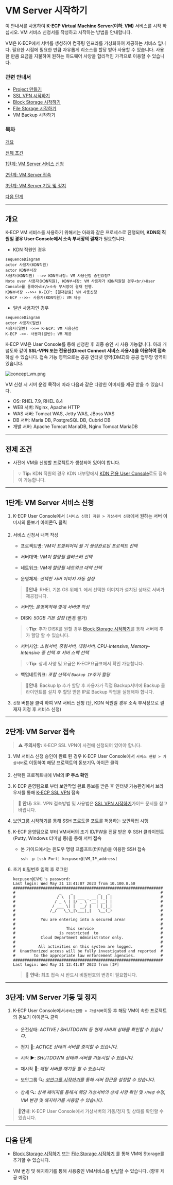 [문서 최종 수정일자 : 2023-07-28]: # 

[문서 최종 수정자 : 신승규]: # 

# VM Server 시작하기

이 안내서를 사용하여 **K-ECP Virtual Machine Server(이하. VM)** 서비스를 시작 하십시오. VM 서비스 신청서를 작성하고 시작하는 방법을 안내합니다. 

VM은 K-ECP에서 서버를 생성하여 컴퓨팅 인프라를 가상화하여 제공하는 서비스 입니다. 필요한 시점에 필요한 만큼 자유롭게 리소스를 할당 받아 사용할 수 있습니다. 사용한 만큼 요금을 지불하여 원하는 하드웨어 사양을 합리적인 가격으로 이용할 수 있습니다.

### 관련 안내서

* [Project 만들기](./Project.md)
* [SSL VPN 시작하기](./SSLVPN_started.md)
* [Block Storage 시작하기](./BlockStorage.md)
* [File Storage 시작하기](./FileStorage_started.md)
* VM Backup 시작하기

### 목차

[개요](#abstract)

[전제 조건](#precondition)

[1단계: VM Server 서비스 신청](#step1)

[2단계: VM Server 접속](#step2)

[3단계: VM Server 기동 및 정지](#step3)

[다음 단계](#nextstep)

---

<span id="abstract"/>

## 개요

K-ECP VM 서비스를 사용하기 위해서는 아래와 같은 프로세스로 진행되며, **KDN의 직원일 경우 User Console에서 소속 부서장의 결재**가 필요합니다.

* KDN 직원인 경우

```mermaid
sequenceDiagram
actor 사용자(KDN직원)
actor KDN부서장
사용자(KDN직원) -->> KDN부서장: VM 사용신청 승인요청?
Note over 사용자(KDN직원), KDN부서장: VM 사용자가 KDN직원일 경우<br/>User Console를 통하여<br/>소속 부서장이 결재 진행.
KDN부서장 -->>+ K-ECP: [결재완료] VM 사용신청
K-ECP -->>- 사용자(KDN직원): VM 제공
```

* 일반 사용자인 경우

```mermaid
sequenceDiagram
actor 사용자(일반)
사용자(일반) ->>+ K-ECP: VM 사용신청
K-ECP ->>- 사용자(일반): VM 제공
```

K-ECP VM은 User Console를 통해 신청한 후 최종 승인 시 사용 가능합니다. 아래 개념도와 같이 **SSL-VPN 또는 전용선(Direct Connect 서비스 사용시)을 이용하여 접속**하실 수 있습니다. 접속 가능 영역으로는 공공 인터넷 영역(DMZ)와 공공 업무망 영역이 있습니다.

![concept_vm.png](./../resource/concept_vm.png)

VM 신청 시 서버 운영 목적에 따라 다음과 같은 다양한 이미지를 제공 받을 수 있습니다.

* OS: RHEL 7.9, RHEL 8.4
* WEB 서버: Nginx, Apache HTTP
* WAS 서버: Tomcat WAS, Jetty WAS, JBoss WAS
* DB 서버: Maria DB, PostgreSQL DB, Cubrid DB
* 개발 서버: Apache Tomcat MariaDB, Nginx Tomcat MariaDB

---

<span id="precondition"/>

## 전제 조건

* 사전에 VM을 신청할 프로젝트가 생성되어 있어야 합니다. 

> :bulb: **Tip:** KDN 직원의 경우  KDN 내부망에서 [KDN 전용 User Console](http://kdnecp.kdn.com:8585/mbr/ "KDN 내부망에서 접속 시")로도 접속이 가능합니다.

---

<span id="step1"/>

## 1단계: VM Server 서비스 신청

1. K-ECP User Console에서 `[서비스 신청] 자원 > 가상서버 신청`에서 원하는 서버 이미지의 돋보기 아이콘:mag: 클릭

2. 서비스 신청서 내역 작성  
   
   * 프로젝트명: *VM이 포함되어야 될 기 생성완료된 프로젝트 선택*
   
   * 서버대역: *VM이 할당될 클러스터 선택* 
   
   * 네트워크: *VM에 할당될 네트워크 대역 선택*
   
   * 운영체제: *선택한 서버 이미지 자동 설정*
   
   > :bell:**안내**: RHEL 기본 OS 위에 1. 에서 선택한 이미지가 설치된 상태로 서버가 제공됩니다.
   
   * 서버명: *운영목적에 맞게 서버명 작성*
   
   * DISK: *50GB 기본 설정* (변경 불가)
   
   > :bulb:**Tip**: 추가 DISK를 원할 경우 [Block Storage 시작하기](./BlockStorage_started.md)를 통해 서버에 추가 할당 할 수 있습니다.

   
   * 서버사양: *소형서버, 중형서버, 대형서버, CPU-Intensive, Memory-Intensive 중 선택 후 서버 스펙 선택*


   
   > :bulb:**Tip**: 상세 사양 및 요금은 K-ECP요금표에서 확인 가능합니다.

   
   * 백업네트워크: *포함 선택시 `Backup IP`추가 할당*
   
   > :bell:**안내**: Backup Ip 추가 할당 후 사용자가 직접 Backup서버에 Backup 클라이언트를 설치 후 할당 받은 IP로 Backup 작업을 실행해야 합니다.

3. `신청` 버튼을 클릭 하여 VM 서비스 신청 (단, KDN 직원일 경우 소속 부서장으로 결재자 지정 후 서비스 신청)

---

<span id="step2"/>

## 2단계: VM Server 접속

> :warning: **주의사항:** K-ECP SSL VPN이 사전에 신청되어 있어야 합니다.

1. VM 서비스 신청 승인이 완료 된 경우 K-ECP User Console에서 `서비스 현황 > 가상서버`로 이동하여 해당 프로젝트의 돋보기:mag: 아이콘 클릭

2. 선택된 프로젝트내에 VM의 **IP 주소 확인**

3. K-ECP 운영팀으로 부터 보안작업 완료 통보를 받은 후 인터넷 가능환경에서 브라우저를 통해 [K-ECP SSL VPN](https://kecp-vpn.kdn.com/) 접속 

>  :bell: **안내:** SSL VPN 접속방법 및 사용법은 [SSL VPN 시작하기](./SSLVPN_started.md)가이드 문서를 참고 바랍니다.

4. [보안그룹 시작하기](./SecurityGroup_started.md)를 통해 SSH 프로토콜 포트를 허용하는 보안작업 시행

5. K-ECP 운영팀으로 부터 VM서버의 초기 ID/PW을 전달 받은 후 SSH 클라이언트(Putty, Windows 터미널 등)을 통해 서버 접속
   
   * 본 가이드에서는 윈도우 명령 프롬프트(터미널)을 이용한 SSH 접속
     
     ```powershell
     ssh -p [ssh Port] kecpuser@[VM_IP_address]
     ```

6. 초기 비밀번호 입력 후 로그인
   
   ```
   kecpuser@[VM]'s password:
   Last login: Wed May 31 13:41:07 2023 from 10.100.8.50
   #################################################################
   #                   _    _           _   _                      #
   #                  / \  | | ___ _ __| |_| |                     #
   #                 / _ \ | |/ _ \ '__| __| |                     #
   #                / ___ \| |  __/ |  | |_|_|                     #
   #               /_/   \_\_|\___|_|   \__(_)                     #
   #                                                               #
   #           You are entering into a secured area!               #
   #                                                               #
   #                      This service                             #
   #                   is restricted  to                           #
   #           Cloud Department Administrator only.                #
   #                                                               #
   #          All activities on this system are logged.            #
   #  Unauthorized access will be fully investigated and reported  #
   #        to the appropriate law enforcement agencies.           #
   #################################################################
   Last login: Wed May 31 13:41:07 2023 from [IP]
   ```
   
   > :bell: **안내:** 최초 접속 시 반드시 비밀번호의 변경이 필요합니다.

---

<span id="step3"/>

## 3단계: VM Server 기동 및 정지

1. K-ECP User Console에서`서비스현황 > 가상서버`이동 후 해당 VM이 속한 프로젝트의 돋보기 아이콘:mag: 클릭
   
   * 운전상태: *ACTIVE / SHUTDOWN 등 현재 서버의 상태를 확인할 수 있습니다.*
   
   * 정지 :white_square_button::  *ACTICE 상태의 서버를 중지할 수 있습니다.*
   
   * 시작 :arrow_forward:: *SHUTDOWN 상태의 서버를 기동시킬 수 있습니다.*
   
   * 재시작 :arrows_counterclockwise:: *해당 서버를 재기동 할 수 있습니다.*
   
   * 보안그룹 :mag:: *[보안그룹 시작하기](./SecurityGroup_started.md)를 통해 서버 접근을 설정할 수 있습니다.*
   
   * 상세 :mag:: *상세 페이지를 통해서 해당 가상서버의 상세 사항 확인 및 `서버명` 수정, VM 변경 및 해지하기를 사용할 수 있습니다.*

> :bell:**안내**: K-ECP User Console에서 가상서버의 기동/정지 및 상태를 확인할 수 있습니다.

---

<span id="nextstep"/>

## 다음 단계

* [Block Storage 시작하기](./BlockStorage_started.md) 또는 [File Storage 시작하기](./FileStorage_storage_started.md) 를 통해 VM에 Storage를 추가할 수 있습니다.

* VM 변경 및 해지하기를 통해 사용중인 VM서비스를 반납할 수 있습니다. (향후 제공 예정)
